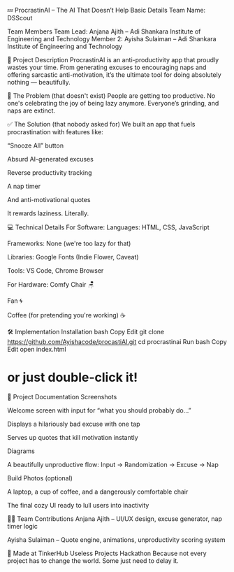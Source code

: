 💤 ProcrastinAI – The AI That Doesn’t Help
Basic Details
Team Name: DSScout

Team Members
Team Lead: Anjana Ajith – Adi Shankara Institute of Engineering and Technology
Member 2: Ayisha Sulaiman – Adi Shankara Institute of Engineering and Technology

🧠 Project Description
ProcrastinAI is an anti-productivity app that proudly wastes your time. From generating excuses to encouraging naps and offering sarcastic anti-motivation, it’s the ultimate tool for doing absolutely nothing — beautifully.

🚫 The Problem (that doesn't exist)
People are getting too productive. No one's celebrating the joy of being lazy anymore. Everyone’s grinding, and naps are extinct.

✅ The Solution (that nobody asked for)
We built an app that fuels procrastination with features like:

“Snooze All” button

Absurd AI-generated excuses

Reverse productivity tracking

A nap timer

And anti-motivational quotes

It rewards laziness. Literally.

💻 Technical Details
For Software:
Languages: HTML, CSS, JavaScript

Frameworks: None (we're too lazy for that)

Libraries: Google Fonts (Indie Flower, Caveat)

Tools: VS Code, Chrome Browser

For Hardware:
Comfy Chair 🪑

Fan 🌀

Coffee (for pretending you're working) ☕

🛠️ Implementation
Installation
bash
Copy
Edit
git clone https://github.com/Ayishacode/procastiAI.git
cd procrastinai
Run
bash
Copy
Edit
open index.html
# or just double-click it!
📝 Project Documentation
Screenshots

Welcome screen with input for “what you should probably do…”


Displays a hilariously bad excuse with one tap


Serves up quotes that kill motivation instantly

Diagrams

A beautifully unproductive flow: Input → Randomization → Excuse → Nap

Build Photos (optional)

A laptop, a cup of coffee, and a dangerously comfortable chair


The final cozy UI ready to lull users into inactivity


👩‍💻 Team Contributions
Anjana Ajith – UI/UX design, excuse generator, nap timer logic

Ayisha Sulaiman – Quote engine, animations, unproductivity scoring system

🧢 Made at TinkerHub Useless Projects Hackathon
Because not every project has to change the world. Some just need to delay it.
